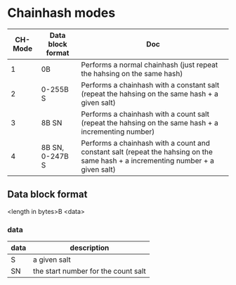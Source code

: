 # Chainhash modes

|CH-Mode|Data block format|Doc|
|---|---|---|
|1|0B|Performs a normal chainhash (just repeat the hahsing on the same hash)|
|2|0-255B S|Performs a chainhash with a constant salt (repeat the hahsing on the same hash + a given salt)|
|3|8B SN|Performs a chainhash with a count salt (repeat the hahsing on the same hash + a incrementing number)|
|4|8B SN, 0-247B S|Performs a chainhash with a count and constant salt (repeat the hahsing on the same hash + a incrementing number + a given salt)|


## Data block format
\<length in bytes>B \<data>

### data
|data|description|
|---|---|
|S|a given salt|
|SN|the start number for the count salt|